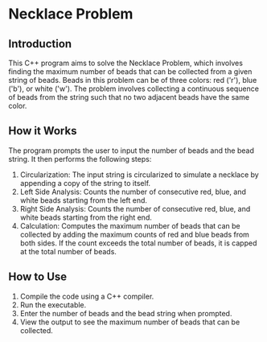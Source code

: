 # Necklace Problem

## Introduction
This C++ program aims to solve the Necklace Problem, which involves finding the maximum number of beads that can be collected from a given string of beads. Beads in this problem can be of three colors: red ('r'), blue ('b'), or white ('w'). The problem involves collecting a continuous sequence of beads from the string such that no two adjacent beads have the same color.

## How it Works
The program prompts the user to input the number of beads and the bead string. It then performs the following steps:
1. Circularization: The input string is circularized to simulate a necklace by appending a copy of the string to itself.
2. Left Side Analysis: Counts the number of consecutive red, blue, and white beads starting from the left end.
3. Right Side Analysis: Counts the number of consecutive red, blue, and white beads starting from the right end.
4. Calculation: Computes the maximum number of beads that can be collected by adding the maximum counts of red and blue beads from both sides. If the count exceeds the total number of beads, it is capped at the total number of beads.

## How to Use
1. Compile the code using a C++ compiler.
2. Run the executable.
3. Enter the number of beads and the bead string when prompted.
4. View the output to see the maximum number of beads that can be collected.

